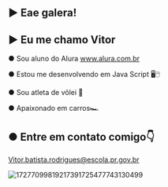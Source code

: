 
## ►  Eae galera!
## ►  Eu me chamo Vitor

● Sou aluno do Alura www.alura.com.br


● Estou me desenvolvendo em Java Script 🖥🖱


● Sou atleta de vôlei 🏐 


● Apaixonado em carros🏎️

## ● Entre em contato comigo👇
Vitor.batista.rodrigues@escola.pr.gov.br 


                                            
![17277099819217391725477743130499](https://github.com/user-attachments/assets/c53f0bcc-2053-4b27-9f3f-f0f1bcb9725c)
